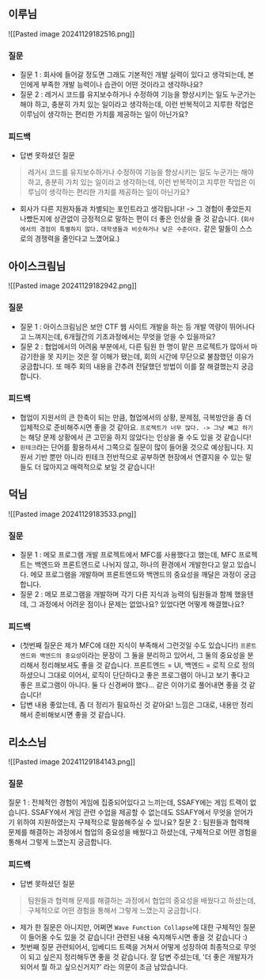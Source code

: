 ## 이루님
![[Pasted image 20241129182516.png]]
### 질문
- 질문 1 : 회사에 들어갈 정도면 그래도 기본적인 개발 실력이 있다고 생각되는데, 본인에게 부족한 개발 능력이나 습관이 어떤 것이라고 생각하나요?
- 질문 2 : 레거시 코드를 유지보수하거나 수정하여 기능을 향상시키는 일도 누군가는 해야 하고, 충분히 가치 있는 일이라고 생각하는데, 이런 반복적이고 지루한 작업은 이루님이 생각하는 편리한 가치를 제공하는 일이 아닌가요?
### 피드백
- 답변 못하셨던 질문
> 레거시 코드를 유지보수하거나 수정하여 기능을 향상시키는 일도 누군가는 해야 하고, 충분히 가치 있는 일이라고 생각하는데, 이런 반복적이고 지루한 작업은 이루님이 생각하는 편리한 가치를 제공하는 일이 아닌가요?
- 회사가 다른 지원자들과 차별되는 포인트라고 생각됩니다! -> 그 경험이 좋았든지 나빴든지에 상관없이 긍정적으로 말하는 편이 더 좋은 인상을 줄 것 같습니다. (`회사에서의 경험이 특별하지 않다.` `대학생들과 비슷하거나 낮은 수준이다.` 같은 말들이 스스로의 경쟁력을 줄인다고 느꼈어요.)

## 아이스크림님
![[Pasted image 20241129182942.png]]
### 질문
- 질문 1 : 아이스크림님은 보안 CTF 웹 사이트 개발을 하는 등 개발 역량이 뛰어나다고 느껴지는데, 6개월간의 기초과정에서는 무엇을 얻을 수 있을까요?
- 질문 2 : 협업에서의 어려움 부분에서, 다른 팀원 한 명이 맡은 프로젝트가 많아서 마감기한을 못 지키는 것은 잘 이해가 됐는데, 회의 시간에 무단으로 불참했던 이유가 궁금합니다. 또 매주 회의 내용을 간추려 전달했던 방법이 이를 잘 해결했는지 궁금합니다.
### 피드백
- 협업이 지원서의 큰 한축이 되는 만큼, 협업에서의 상황, 문제점, 극복방안을 좀 더 입체적으로 준비해주시면 좋을 것 같아요. `프로젝트가 너무 많다. -> 그냥 빼고 하기` 는 해당 문제 상황에서 큰 고민을 하지 않았다는 인상을 줄 수도 있을 것 같습니다!
- `핀테크`라는 단어를 활용하셔서 그쪽으로 질문이 많이 들어올 것으로 예상됩니다. 지원서 기반 뿐만 아니라 핀테크 전반적으로 공부하면 현장에서 연결지을 수 있는 말들도 더 많아지고 매력적으로 보일 것 같습니다!
## 덕님
![[Pasted image 20241129183533.png]]
### 질문
- 질문 1 : 메모 프로그램 개발 프로젝트에서 MFC를 사용했다고 했는데, MFC 프로젝트는 백엔드와 프론트엔드로 나뉘지 않고, 하나의 환경에서 개발한다고 알고 있습니다. 메모 프로그램을 개발하며 프론트엔드와 백엔드의 중요성을 깨달은 과정이 궁금합니다.
- 질문 2 : 메모 프로그램을 개발하며 각기 다른 지식과 능력의 팀원들과 함께 했을텐데, 그 과정에서 어려운 점이나 문제는 없었나요? 있었다면 어떻게 해결했나요?
### 피드백
- (첫번째 질문은 제가 MFC에 대한 지식이 부족해서 그런것일 수도 있습니다!) `프론트엔드와 백엔드의 중요성`이라는 문장이 그 둘을 분리하고 있어서, 그 둘의 중요성을 분리해서 정리해보셔도 좋을 것 같습니다. 프론트엔드 = UI, 백엔드 = 로직 으로 정의하셨으니 그대로 이어서, 로직이 단단하다고 좋은 프로그램이 아니고 보기 좋다고 좋은 프로그램이 아니다. 둘 다 신경써야 했다... 같은 이야기로 풀어내면 좋을 것 같습니다!
- 답변 내용 좋았는데, 좀 더 정리가 필요하신 것 같아요! 느낌은 그대로, 내용만 정리해서 준비해보시면 좋을 것 같습니다.

## 리소스님
![[Pasted image 20241129184143.png]]
### 질문
질문 1 : 전체적인 경험이 게임에 집중되어있다고 느끼는데, SSAFY에는 게임 트랙이 없습니다. SSAFY에서 게임 관련 수업을 제공할 수 없는데도 SSAFY에서 무엇을 얻어가기 위하여 지원하였는지 구체적으로 말씀해주실 수 있나요?
질문 2 : 팀원들과 협력해 문제를 해결하는 과정에서 협업의 중요성을 배웠다고 하셨는데, 구체적으로 어떤 경험을 통해서 그렇게 느꼈는지 궁금합니다.
### 피드백
- 답변 못하셨던 질문
> 팀원들과 협력해 문제를 해결하는 과정에서 협업의 중요성을 배웠다고 하셨는데, 구체적으로 어떤 경험을 통해서 그렇게 느꼈는지 궁금합니다.
- 제가 한 질문은 아니지만, 어쩌면 `Wave Function Collapse`에 대한 구체적인 질문이 들어올 수도 있을 것 같습니다! 관련된 내용 숙지해두시면 좋을 것 같습니다 :)
- 첫번째 질문 관련되어서, 임베디드 트랙을 거쳐서 어떻게 성장하여 최종적으로 무엇이 되고 싶은지 정리해두면 좋을 것 같습니다. 잘 답변 주셨는데, '더 좋은 개발자가 되어서 뭘 하고 싶으신거지?' 라는 의문이 조금 남았습니다.